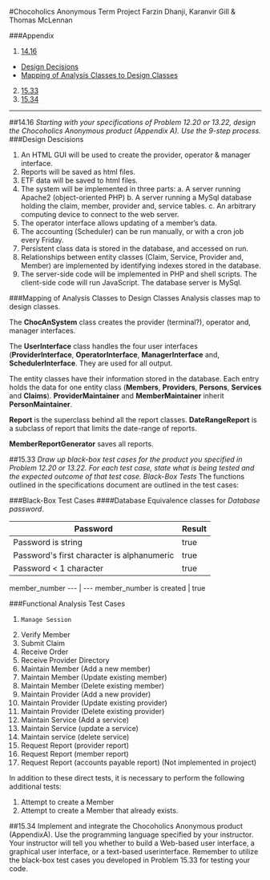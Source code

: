 #Chocoholics Anonymous Term Project
Farzin Dhanji, Karanvir Gill &amp; Thomas McLennan

###Appendix
1. [14.16](#1416)
  * [Design Decisions](#DesignDecisions)
  * [Mapping of Analysis Classes to Design Classes](#Mapping)
2. [15.33](#1416)
3. [15.34](#1416)

***
##14.16<a name="1416"></a>
_Starting with your specifications of Problem 12.20 or 13.22, design the Chocoholics Anonymous product (Appendix A). Use the 9-step process._
###Design Descisions<a name="DesignDecisions"></a>
1.	An HTML GUI will be used to create the provider, operator & manager interface.
2.	Reports will be saved as html files.
3.	ETF data will be saved to html files.
4.	The system will be implemented in three parts:
a.	A server running Apache2 (object-oriented PHP)
b.	A server running a MySql database holding the claim, member, provider and, service tables.
c.	An arbitrary computing device to connect to the web server.
5.	The operator interface allows updating of a member’s data.
6.	The accounting (Scheduler) can be run manually, or with a cron job every Friday.
7.	Persistent class data is stored in the database, and accessed on run.
8.	Relationships between entity classes (Claim, Service, Provider and, Member) are implemented by identifying indexes stored in the database.
9.	The server-side code will be implemented in PHP and shell scripts. The client-side code will run JavaScript. The database server is MySql.

###Mapping of Analysis Classes to Design Classes<a name="Mapping"></a>
Analysis classes map to design classes.

The **ChocAnSystem** class creates the provider (terminal?), operator and, manager interfaces.

The **UserInterface** class handles the four user interfaces (**ProviderInterface**, **OperatorInterface**, **ManagerInterface** and, **SchedulerInterface**. They are used for all output.

The entity classes have their information stored in the database. Each entry holds the data for one entity class (**Members**, **Providers**, **Persons**, **Services** and **Claims**).
**ProviderMaintainer** and **MemberMaintainer** inherit **PersonMaintainer**.

**Report** is the superclass behind all the report classes. **DateRangeReport** is a subclass of report that limits the date-range of reports.

**MemberReportGenerator** saves all reports.

##15.33<a name="1533"></a>
_Draw up black-box test cases for the product you specified in Problem 12.20 or 13.22. For each test case, state what is being tested and the expected outcome of that test case.
Black-Box Tests_
The functions outlined in the specifications document are outlined in the test cases:

###Black-Box Test Cases
####Database
Equivalence classes for *Database password*.

Password | Result
--- | ---
Password is string | true
Password's first character is alphanumeric | true
Password < 1 character | true

member_number
--- | ---
member_number is created | true



###Functional Analysis Test Cases
1.     Manage Session
2.	Verify Member
3.	Submit Claim
4.	Receive Order
5.	Receive Provider Directory
6.	Maintain Member (Add a new member)
7.	Maintain Member (Update existing member)
8.	Maintain Member (Delete existing member)
9.	Maintain Provider (Add a new provider)
10.	Maintain Provider (Update existing provider)
11.	Maintain Provider (Delete existing provider)
12.	Maintain Service (Add a service)
13.	Maintain Service  (update a service)
14.	Maintain service (delete service)
15.	Request Report (provider report)
16.	Request Report (member report)
17.	Request Report (accounts payable report) (Not implemented in project)

In addition to these direct tests, it is necessary to perform the following additional tests:

1.	Attempt to create a Member
2.	Attempt to create a Member that already exists.


##15.34<a name="1534"></a>
Implement and integrate the Chocoholics Anonymous product (AppendixA). Use the programming language specified by your
instructor. Your instructor will tell you whether to build a Web-based user interface, a graphical user interface, or a
text-based userinterface. Remember to utilize the black-box test cases you developed in Problem 15.33 for testing your
code.
